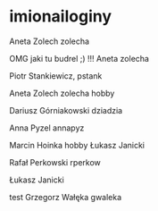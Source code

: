 ﻿# imionailoginy


Aneta Zolech zolecha


OMG jaki tu budrel ;) !!!
Aneta zolecha

Piotr Stankiewicz, pstank

Aneta Zolech zolecha hobby

Dariusz Górniakowski dziadzia

Anna Pyzel annapyz

Marcin Hoinka  hobby
Łukasz Janicki

Rafał Perkowski rperkow

Łukasz Janicki

test
Grzegorz Wałęka gwaleka



